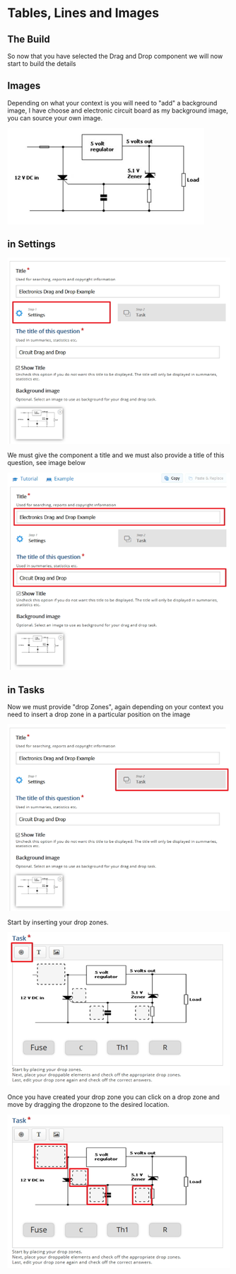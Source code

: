 # Tables, Lines and Images

## The Build

So now that you have selected the Drag and Drop component we will now start to build the details

## Images

Depending on what your context is you will need to "add" a background image, I have choose and electronic circuit board as my background image, you can source your own image.

![](img/06.jpg)

## in Settings

![](img/08.jpg)

We must give the component a title and we must also provide a title of this question, see image below

![](img/07.jpg)


## in Tasks

Now we must provide "drop Zones", again depending on your context you need to insert a drop zone in a particular position on the image 

![](img/09.jpg)

Start by inserting your drop zones.

![](img/10.jpg)

Once you have created your drop zone you can click on a drop zone and move by dragging the dropzone to the desired location.

![](img/11.jpg)

